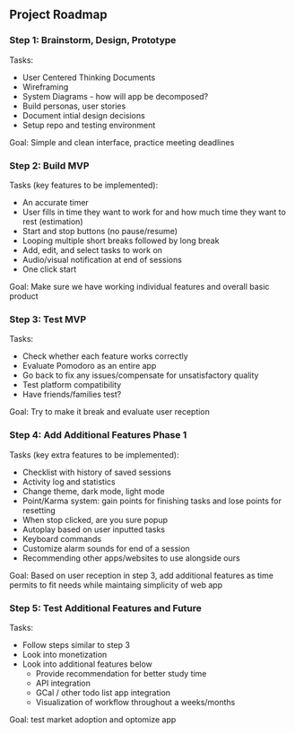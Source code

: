 ## Project Roadmap

### Step 1: Brainstorm, Design, Prototype

Tasks:
* User Centered Thinking Documents
* Wireframing
* System Diagrams - how will app be decomposed?
* Build personas, user stories
* Document intial design decisions
* Setup repo and testing environment

Goal: Simple and clean interface, practice meeting deadlines

### Step 2: Build MVP

Tasks (key features to be implemented):
* An accurate timer
* User fills in time they want to work for and how much time they want to rest (estimation)
* Start and stop buttons (no pause/resume)
* Looping multiple short breaks followed by long break
* Add, edit, and select tasks to work on
* Audio/visual notification at end of sessions
* One click start

Goal: Make sure we have working individual features and overall basic product

### Step 3: Test MVP

Tasks:
* Check whether each feature works correctly
* Evaluate Pomodoro as an entire app
* Go back to fix any issues/compensate for unsatisfactory quality
* Test platform compatibility
* Have friends/families test?

Goal: Try to make it break and evaluate user reception

### Step 4: Add Additional Features Phase 1

Tasks (key extra features to be implemented):
* Checklist with history of saved sessions
* Activity log and statistics
* Change theme, dark mode, light mode
* Point/Karma system: gain points for finishing tasks and lose points for resetting
* When stop clicked, are you sure popup
* Autoplay based on user inputted tasks
* Keyboard commands
* Customize alarm sounds for end of a session
* Recommending other apps/websites to use alongside ours

Goal: Based on user reception in step 3, add additional features as time permits to fit needs while maintaing simplicity of web app

### Step 5: Test Additional Features and Future

Tasks:
* Follow steps similar to step 3
* Look into monetization
* Look into additional features below
  * Provide recommendation for better study time
  * API integration
  * GCal / other todo list app integration
  * Visualization of workflow throughout a weeks/months

Goal: test market adoption and optomize app
